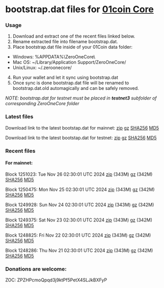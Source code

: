 # bootstrap.dat files for [01coin Core](https://01coin.io)

### Usage

1. Download and extract one of the recent files linked below.
2. Rename extracted file into filename bootstrap.dat.
3. Place bootstrap.dat file inside of your 01Coin data folder:
 - Windows: %APPDATA%\ZeroOneCore\
 - Mac OS: ~/Library/Application Support/ZeroOneCore/
 - Unix/Linux: ~/.zeroonecore/
4. Run your wallet and let it sync using bootstrap.dat
5. Once sync is done bootstrap.dat file will be renamed to bootstrap.dat.old automagically and can be safely removed.

_NOTE: bootstrap.dat for testnet must be placed in **testnet3** subfolder of corresponding ZeroOneCore folder_

### Latest files
Download link to the latest bootstap.dat for mainnet: [zip](https://files.01coin.io/mainnet/bootstrap.dat.zip) [gz](https://files.01coin.io/mainnet/bootstrap.dat.tar.gz) [SHA256](https://files.01coin.io/mainnet/sha256.txt) [MD5](https://files.01coin.io/mainnet/md5.txt)

Download link to the latest bootstap.dat for testnet: [zip](https://files.01coin.io/testnet/bootstrap.dat.zip) [gz](https://files.01coin.io/testnet/bootstrap.dat.tar.gz) [SHA256](https://files.01coin.io/testnet/sha256.txt) [MD5](https://files.01coin.io/testnet/md5.txt)

### Recent files

#### For mainnet:

Block 1251023: Tue Nov 26 02:30:01 UTC 2024 [zip](https://files.01coin.io/mainnet/2024-11-26/bootstrap.dat.zip) (343M) [gz](https://files.01coin.io/mainnet/2024-11-26/bootstrap.dat.tar.gz) (342M) [SHA256](https://files.01coin.io/mainnet/2024-11-26/sha256.txt) [MD5](https://files.01coin.io/mainnet/2024-11-26/md5.txt)

Block 1250475: Mon Nov 25 02:30:01 UTC 2024 [zip](https://files.01coin.io/mainnet/2024-11-25/bootstrap.dat.zip) (343M) [gz](https://files.01coin.io/mainnet/2024-11-25/bootstrap.dat.tar.gz) (342M) [SHA256](https://files.01coin.io/mainnet/2024-11-25/sha256.txt) [MD5](https://files.01coin.io/mainnet/2024-11-25/md5.txt)

Block 1249928: Sun Nov 24 02:30:01 UTC 2024 [zip](https://files.01coin.io/mainnet/2024-11-24/bootstrap.dat.zip) (343M) [gz](https://files.01coin.io/mainnet/2024-11-24/bootstrap.dat.tar.gz) (342M) [SHA256](https://files.01coin.io/mainnet/2024-11-24/sha256.txt) [MD5](https://files.01coin.io/mainnet/2024-11-24/md5.txt)

Block 1249375: Sat Nov 23 02:30:01 UTC 2024 [zip](https://files.01coin.io/mainnet/2024-11-23/bootstrap.dat.zip) (343M) [gz](https://files.01coin.io/mainnet/2024-11-23/bootstrap.dat.tar.gz) (342M) [SHA256](https://files.01coin.io/mainnet/2024-11-23/sha256.txt) [MD5](https://files.01coin.io/mainnet/2024-11-23/md5.txt)

Block 1248825: Fri Nov 22 02:30:01 UTC 2024 [zip](https://files.01coin.io/mainnet/2024-11-22/bootstrap.dat.zip) (343M) [gz](https://files.01coin.io/mainnet/2024-11-22/bootstrap.dat.tar.gz) (342M) [SHA256](https://files.01coin.io/mainnet/2024-11-22/sha256.txt) [MD5](https://files.01coin.io/mainnet/2024-11-22/md5.txt)

Block 1248286: Thu Nov 21 02:30:01 UTC 2024 [zip](https://files.01coin.io/mainnet/2024-11-21/bootstrap.dat.zip) (343M) [gz](https://files.01coin.io/mainnet/2024-11-21/bootstrap.dat.tar.gz) (342M) [SHA256](https://files.01coin.io/mainnet/2024-11-21/sha256.txt) [MD5](https://files.01coin.io/mainnet/2024-11-21/md5.txt)


### Donations are welcome:

ZOC: ZPZHPcmoQpqd3j9ktPf5PetX4SLJkBXFyP
